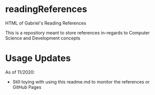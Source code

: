 # readingReferences
HTML of Gabriel's Reading References

This is a repository meant to store references in-regards to Computer Science and Development concepts

# Usage Updates
As of 11/2020:
- Still toying with using this readme.md to monitor the references or GitHub Pages

